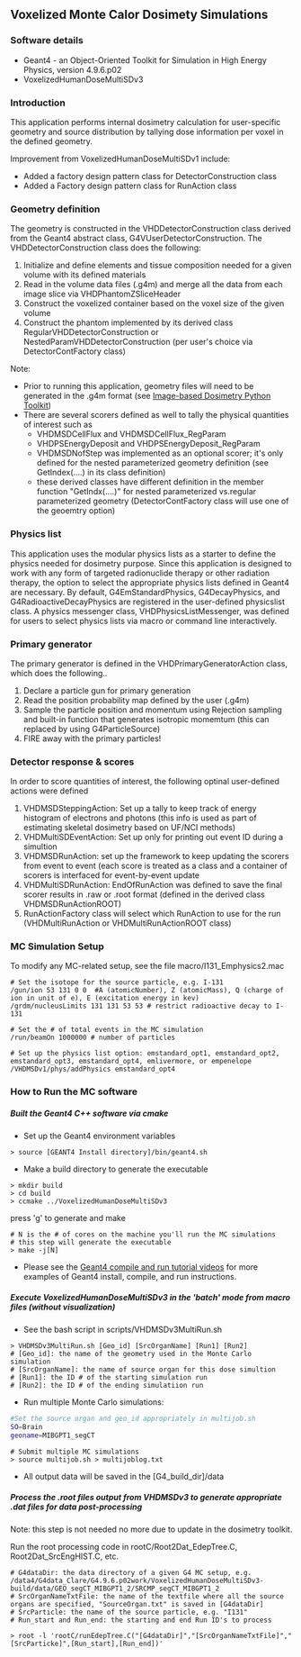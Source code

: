 ## Voxelized Monte Calor Dosimety Simulations

### Software details
- Geant4 - an Object-Oriented Toolkit for Simulation in High Energy Physics, version 4.9.6.p02
- VoxelizedHumanDoseMultiSDv3

### Introduction

This application performs internal dosimetry calculation for user-specific geometry and source distribution by tallying dose information per voxel in the defined geometry.

Improvement from VoxelizedHumanDoseMultiSDv1 include:
- Added a factory design pattern class for DetectorConstruction class 
- Added a Factory design pattern class for RunAction class

### Geometry definition

The geometry is constructed in the VHDDetectorConstruction class derived from the Geant4 abstract class, G4VUserDetectorConstruction. The VHDDetectorConstruction class does the following:

1. Initialize and define elements and tissue composition needed for a given volume with its defined materials
2. Read in the volume data files (.g4m) and merge all the data from each image slice via VHDPhantomZSliceHeader
3. Construct the voxelized container based on the voxel size of the given volume
4. Construct the phantom implemented by its derived class RegularVHDDetectorConstruction or NestedParamVHDDetectorConstruction (per user's choice via DetectorContFactory class)

Note:
- Prior to running this application, geometry files will need to be generated in the .g4m format (see [Image-based Dosimetry Python Toolkit](https://github.com/clarehchao/ImageBasedDosimetryTool))
- There are several scorers defined as well to tally the physical quantities of interest such as
	- VHDMSDCellFlux and VHDMSDCellFlux_RegParam
	- VHDPSEnergyDeposit and VHDPSEnergyDeposit_RegParam
	- VHDMSDNofStep was implemented as an optional scorer; it's only defined for the nested 
         parameterized geometry definition (see GetIndex(....) in its class definition)
	- these derived classes have different definition in the member function "GetIndx(....)" for nested parameterized vs.regular parameterized geometry (DetectorContFactory class will use one of the geoemtry option)

### Physics list

This application uses the modular physics lists as a starter to define the physics needed for dosimetry purpose.  Since this application is designed to work with any form of targeted radionuclide therapy or other radiation therapy, the option to select the appropriate physics lists defined in Geant4 are necessary.  By default, G4EmStandardPhysics, G4DecayPhysics, and G4RadioactiveDecayPhysics are registered in the user-defined physicslist class.  A physics messenger class, VHDPhysicsListMessenger, was defined for users to select physics lists via macro or command line interactively.
 	 
### Primary generator

The primary generator is defined in the VHDPrimaryGeneratorAction class, which does the following..
1. Declare a particle gun for primary generation
2. Read the position probability map defined by the user (.g4m)
3. Sample the particle position and momentum using Rejection sampling and built-in function that generates isotropic momemtum (this can replaced by using G4ParticleSource)
4. FIRE away with the primary particles!

### Detector response & scores

In order to score quantities of interest, the following optinal user-defined actions were defined

1. VHDMSDSteppingAction: Set up a tally to keep track of energy histogram of electrons and photons (this info is used as part of estimating skeletal dosimetry based on UF/NCI methods)
2. VHDMultiSDEventAction: Set up only for printing out event ID during a simultion
3. VHDMSDRunAction: set up the framework to keep updating the scorers from event to event (each score is treated as a class and a container of scorers is interfaced for event-by-event update
4. VHDMultiSDRunAction: EndOfRunAction was defined to save the final scorer results in .raw or .root format (defined in the derived class VHDMSDRunActionROOT)
5. RunActionFactory class will select which RunAction to use for the run (VHDMultiRunAction or VHDMultiRunActionROOT class)
    

### MC Simulation Setup
To modify any MC-related setup, see the file macro/I131_Emphysics2.mac
```
# Set the isotope for the source particle, e.g. I-131
/gun/ion 53 131 0 0  #A (atomicNumber), Z (atomicMass), Q (charge of ion in unit of e), E (excitation energy in kev)
/grdm/nucleusLimits 131 131 53 53 # restrict radioactive decay to I-131

# Set the # of total events in the MC simulation
/run/beamOn 1000000 # number of particles

# Set up the physics list option: emstandard_opt1, emstandard_opt2, emstandard_opt3, emstandard_opt4, emlivermore, or empenelope
/VHDMSDv1/phys/addPhysics emstandard_opt4
```

### How to Run the MC software

##### Built the Geant4 C++ software via cmake

- Set up the Geant4 environment variables
```console
> source [GEANT4 Install directory]/bin/geant4.sh
```

- Make a build directory to generate the executable
```console
> mkdir build
> cd build
> ccmake ../VoxelizedHumanDoseMultiSDv3
```

press 'g' to generate and make

```console
# N is the # of cores on the machine you'll run the MC simulations
# this step will generate the executable
> make -j[N]
```

- Please see the [Geant4 compile and run tutorial videos](http://geant4.in2p3.fr/spip.php?article84&lang=en) for more examples of Geant4 install, compile, and run instructions. 

##### Execute VoxelizedHumanDoseMultiSDv3  in the 'batch' mode from macro files (without visualization)

- See the bash script in scripts/VHDMSDv3MultiRun.sh 
```console
> VHDMSDv3MultiRun.sh [Geo_id] [SrcOrganName] [Run1] [Run2]
# [Geo_id]: the name of the geometry used in the Monte Carlo simulation
# [SrcOrganName]: the name of source organ for this dose simultion
# [Run1]: the ID # of the starting simulation run
# [Run2]: the ID # of the ending simulatiion run
```

- Run multiple Monte Carlo simulations:
```bash
#Set the source organ and geo_id appropriately in multijob.sh
SO=Brain
geoname=MIBGPT1_segCT
```

```console
# Submit multiple MC simulations
> source multijob.sh > multijoblog.txt
```

- All output data will be saved in the [G4_build_dir]/data

##### Process the .root files output from VHDMSDv3 to generate appropriate .dat files for data post-processing

Note: this step is not needed no more due to update in the dosimetry toolkit.

Run the root processing code in rootC/Root2Dat\_EdepTree.C, Root2Dat\_SrcEngHIST.C, etc.
```
# G4dataDir: the data directory of a given G4 MC setup, e.g.  /data4/G4data_Clare/G4.9.6.p02work/VoxelizedHumanDoseMultiSDv3-build/data/GEO_segCT_MIBGPT1_2/SRCMP_segCT_MIBGPT1_2
# SrcOrganNameTxtFile: the name of the textfile where all the source organs are specified, "SourceOrgan.txt" is saved in [G4dataDir]
# SrcParticle: the name of the source particle, e.g. "I131"
# Run_start and Run_end: the starting and end Run ID's to process

> root -l 'rootC/runEdepTree.C("[G4dataDir]","[SrcOrganNameTxtFile]","[SrcParticke]",[Run_start],[Run_end])'
```

